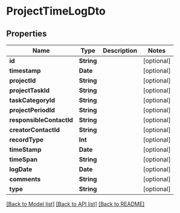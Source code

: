 # ProjectTimeLogDto

## Properties
Name | Type | Description | Notes
------------ | ------------- | ------------- | -------------
**id** | **String** |  | [optional] 
**timestamp** | **Date** |  | [optional] 
**projectId** | **String** |  | [optional] 
**projectTaskId** | **String** |  | [optional] 
**taskCategoryId** | **String** |  | [optional] 
**projectPeriodId** | **String** |  | [optional] 
**responsibleContactId** | **String** |  | [optional] 
**creatorContactId** | **String** |  | [optional] 
**recordType** | **Int** |  | [optional] 
**timeStamp** | **Date** |  | [optional] 
**timeSpan** | **String** |  | [optional] 
**logDate** | **Date** |  | [optional] 
**comments** | **String** |  | [optional] 
**type** | **String** |  | [optional] 

[[Back to Model list]](../README.md#documentation-for-models) [[Back to API list]](../README.md#documentation-for-api-endpoints) [[Back to README]](../README.md)


